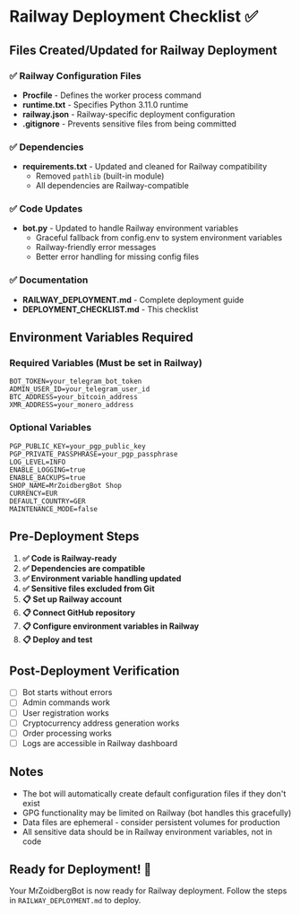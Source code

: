 # Railway Deployment Checklist ✅

## Files Created/Updated for Railway Deployment

### ✅ Railway Configuration Files
- **Procfile** - Defines the worker process command
- **runtime.txt** - Specifies Python 3.11.0 runtime
- **railway.json** - Railway-specific deployment configuration
- **.gitignore** - Prevents sensitive files from being committed

### ✅ Dependencies
- **requirements.txt** - Updated and cleaned for Railway compatibility
  - Removed `pathlib` (built-in module)
  - All dependencies are Railway-compatible

### ✅ Code Updates
- **bot.py** - Updated to handle Railway environment variables
  - Graceful fallback from config.env to system environment variables
  - Railway-friendly error messages
  - Better error handling for missing config files

### ✅ Documentation
- **RAILWAY_DEPLOYMENT.md** - Complete deployment guide
- **DEPLOYMENT_CHECKLIST.md** - This checklist

## Environment Variables Required

### Required Variables (Must be set in Railway)
```
BOT_TOKEN=your_telegram_bot_token
ADMIN_USER_ID=your_telegram_user_id
BTC_ADDRESS=your_bitcoin_address
XMR_ADDRESS=your_monero_address
```

### Optional Variables
```
PGP_PUBLIC_KEY=your_pgp_public_key
PGP_PRIVATE_PASSPHRASE=your_pgp_passphrase
LOG_LEVEL=INFO
ENABLE_LOGGING=true
ENABLE_BACKUPS=true
SHOP_NAME=MrZoidbergBot Shop
CURRENCY=EUR
DEFAULT_COUNTRY=GER
MAINTENANCE_MODE=false
```

## Pre-Deployment Steps

1. **✅ Code is Railway-ready**
2. **✅ Dependencies are compatible**
3. **✅ Environment variable handling updated**
4. **✅ Sensitive files excluded from Git**
5. **📋 Set up Railway account**
6. **📋 Connect GitHub repository**
7. **📋 Configure environment variables in Railway**
8. **📋 Deploy and test**

## Post-Deployment Verification

- [ ] Bot starts without errors
- [ ] Admin commands work
- [ ] User registration works
- [ ] Cryptocurrency address generation works
- [ ] Order processing works
- [ ] Logs are accessible in Railway dashboard

## Notes

- The bot will automatically create default configuration files if they don't exist
- GPG functionality may be limited on Railway (bot handles this gracefully)
- Data files are ephemeral - consider persistent volumes for production
- All sensitive data should be in Railway environment variables, not in code

## Ready for Deployment! 🚀

Your MrZoidbergBot is now ready for Railway deployment. Follow the steps in `RAILWAY_DEPLOYMENT.md` to deploy.
